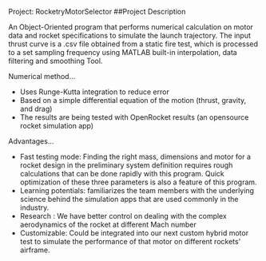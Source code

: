 Project: RocketryMotorSelector
##Project Description

An Object-Oriented program that performs numerical calculation on motor data and rocket specifications to simulate the launch trajectory. The input thrust curve is a .csv file obtained from a static fire test, which is processed to a set sampling frequency using MATLAB built-in interpolation, data filtering and smoothing Tool.

Numerical method...
- Uses Runge-Kutta integration to reduce error
- Based on a simple differential equation of the motion (thrust, gravity, and drag)
- The results are being tested with OpenRocket results (an opensource rocket simulation app)

Advantages...
- Fast testing mode: Finding the right mass, dimensions and motor for a rocket design in the preliminary system definition requires rough calculations that can be done rapidly with this program. Quick optimization of these three parameters is also a feature of this program.
- Learning potentials: familiarizes the team members with the underlying science behind the simulation apps that are used commonly in the industry.
- Research : We have better control on dealing with the complex aerodynamics of the rocket at different Mach number
- Customizable: Could be integrated into our next custom hybrid motor test to simulate the performance of that motor on different rockets' airframe.
